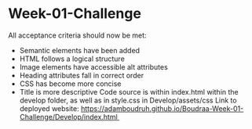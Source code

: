 # Week-01-Challenge
All acceptance criteria should now be met: 
- Semantic elements have been added
- HTML follows a logical structure
- Image elements have accessible alt attributes
- Heading attributes fall in correct order
- CSS has become more concise
- Title is more descriptive
Code source is within index.html within the develop folder, as well as in style.css in Develop/assets/css
Link to deployed website: https://adamboudruh.github.io/Boudraa-Week-01-Challenge/Develop/index.html  
